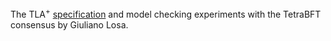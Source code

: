 The TLA<sup>+</sup> [specification][TetraBFT] and model checking experiments
with the TetraBFT consensus by Giuliano Losa.

[TetraBFT]: https://github.com/nano-o/tetrabft-tla